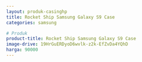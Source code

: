 ```yaml
---
layout: produk-casinghp
title: Rocket Ship Samsung Galaxy S9 Case
categories: samsung

# Produk
product-title: Rocket Ship Samsung Galaxy S9 Case
image-drive: 19HrGuERDyoD6wvlk-z2k-EfZvDa4YQhD
harga: 90000
---
```


